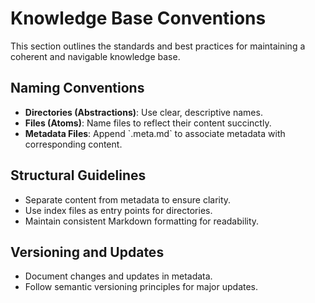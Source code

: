 # Knowledge Base Conventions

This section outlines the standards and best practices for maintaining a coherent and navigable knowledge base.

## Naming Conventions
- **Directories (Abstractions)**: Use clear, descriptive names.
- **Files (Atoms)**: Name files to reflect their content succinctly.
- **Metadata Files**: Append \`.meta.md\` to associate metadata with corresponding content.

## Structural Guidelines
- Separate content from metadata to ensure clarity.
- Use index files as entry points for directories.
- Maintain consistent Markdown formatting for readability.

## Versioning and Updates
- Document changes and updates in metadata.
- Follow semantic versioning principles for major updates.
